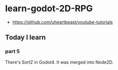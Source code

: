 # learn-godot-2D-RPG

- https://github.com/uheartbeast/youtube-tutorials

## Today I learn

### part 5

There's SortZ in Godot4. It was merged into Node2D.
